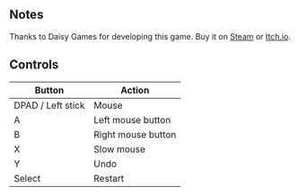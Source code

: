## Notes

Thanks to Daisy Games for developing this game. Buy it on [Steam](https://store.steampowered.com/app/1543290/Hack_Grid/) or [Itch.io](https://daisy-games.itch.io/hackgrid).

## Controls

| Button | Action |
|--|--| 
|DPAD / Left stick|Mouse|
|A|Left mouse button|
|B|Right mouse button|
|X|Slow mouse|
|Y|Undo|
|Select|Restart|


